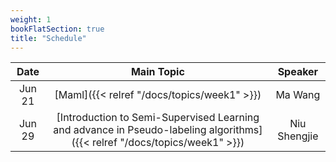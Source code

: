 ```yaml
---
weight: 1
bookFlatSection: true
title: "Schedule"
---
```


| Date | Main Topic | Speaker |
|:-----------:|:------------------:|:------:|
| Jun 21 | [Maml]({{< relref "/docs/topics/week1" >}})| Ma Wang |
|Jun 29|[Introduction to Semi-Supervised Learning and advance in Pseudo-labeling algorithms]({{< relref "/docs/topics/week1" >}})|Niu Shengjie|
